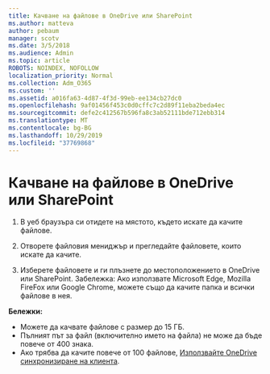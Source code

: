 ```yaml
---
title: Качване на файлове в OneDrive или SharePoint
ms.author: matteva
author: pebaum
manager: scotv
ms.date: 3/5/2018
ms.audience: Admin
ms.topic: article
ROBOTS: NOINDEX, NOFOLLOW
localization_priority: Normal
ms.collection: Adm_O365
ms.custom: ''
ms.assetid: a016fa63-4d87-4f3d-99eb-ee134cb27dc0
ms.openlocfilehash: 9af01456f453c0d0cffc7c2d89f11eba2beda4ec
ms.sourcegitcommit: defe2c412567b596fa8c3ab52111bde712ebb314
ms.translationtype: MT
ms.contentlocale: bg-BG
ms.lasthandoff: 10/29/2019
ms.locfileid: "37769868"
---
```

# <a name="upload-files-to-onedrive-or-sharepoint"></a>Качване на файлове в OneDrive или SharePoint

1. В уеб браузъра си отидете на мястото, където искате да качите файлове.
    
2. Отворете файловия мениджър и прегледайте файловете, които искате да качите.
    
3. Изберете файловете и ги плъзнете до местоположението в OneDrive или SharePoint. Забележка: Ако използвате Microsoft Edge, Mozilla FireFox или Google Chrome, можете също да качите папка и всички файлове в нея.
    
**Бележки:**
- Можете да качвате файлове с размер до 15 ГБ. 
- Пълният път за файл (включително името на файла) не може да бъде повече от 400 знака. 
- Ако трябва да качите повече от 100 файлове, [Използвайте OneDrive синхронизиране на клиента](https://go.microsoft.com/fwlink/?linkid=866427). 
  

